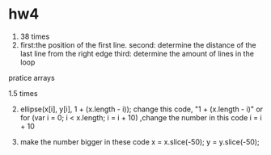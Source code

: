 # hw4
1. 38 times
2. first:the position of the first line.
   second: determine the distance of the last line from the right edge
   third: determine the amount of lines in the loop

pratice arrays

 1.5 times

 2. ellipse(x[i], y[i], 1 + (x.length - i)); change this code, "1 + (x.length - i)" or
      for (var i = 0; i < x.length; i = i + 10) ,change the number in this code i = i + 10
 
 3. make the number bigger in these code   x = x.slice(-50); 
                                          y = y.slice(-50); 

